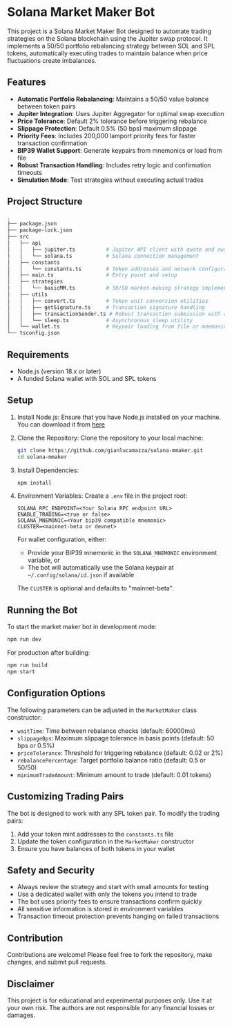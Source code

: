 # Solana Market Maker Bot

This project is a Solana Market Maker Bot designed to automate trading strategies on the Solana blockchain using the Jupiter swap protocol. It implements a 50/50 portfolio rebalancing strategy between SOL and SPL tokens, automatically executing trades to maintain balance when price fluctuations create imbalances.

## Features

- **Automatic Portfolio Rebalancing**: Maintains a 50/50 value balance between token pairs
- **Jupiter Integration**: Uses Jupiter Aggregator for optimal swap execution
- **Price Tolerance**: Default 2% tolerance before triggering rebalance
- **Slippage Protection**: Default 0.5% (50 bps) maximum slippage
- **Priority Fees**: Includes 200,000 lamport priority fees for faster transaction confirmation
- **BIP39 Wallet Support**: Generate keypairs from mnemonics or load from file
- **Robust Transaction Handling**: Includes retry logic and confirmation timeouts
- **Simulation Mode**: Test strategies without executing actual trades

## Project Structure

```bash
.
├── package.json
├── package-lock.json
├── src
│   ├── api
│   │   ├── jupiter.ts          # Jupiter API client with quote and swap functionality
│   │   └── solana.ts           # Solana connection management
│   ├── constants
│   │   └── constants.ts        # Token addresses and network configuration
│   ├── main.ts                 # Entry point and setup
│   ├── strategies
│   │   └── basicMM.ts          # 50/50 market-making strategy implementation
│   ├── utils
│   │   ├── convert.ts          # Token unit conversion utilities
│   │   ├── getSignature.ts     # Transaction signature handling
│   │   ├── transactionSender.ts # Robust transaction submission with retry logic
│   │   └── sleep.ts            # Asynchronous sleep utility
│   └── wallet.ts               # Keypair loading from file or mnemonic
└── tsconfig.json
```

## Requirements

- Node.js (version 18.x or later)
- A funded Solana wallet with SOL and SPL tokens

## Setup

1. Install Node.js: Ensure that you have Node.js installed on your machine. You can download it from [here](https://nodejs.org/)
2. Clone the Repository: Clone the repository to your local machine:
    ```bash
    git clone https://github.com/gianlucamazza/solana-mmaker.git
    cd solana-mmaker
    ```
3. Install Dependencies:
    ```bash
    npm install
    ```
4. Environment Variables: Create a `.env` file in the project root:
    ```
    SOLANA_RPC_ENDPOINT=<Your Solana RPC endpoint URL>
    ENABLE_TRADING=<true or false>
    SOLANA_MNEMONIC=<Your bip39 compatible mnemonic>
    CLUSTER=<mainnet-beta or devnet>
    ```
    For wallet configuration, either:
    - Provide your BIP39 mnemonic in the `SOLANA_MNEMONIC` environment variable, or
    - The bot will automatically use the Solana keypair at `~/.config/solana/id.json` if available
    
    The `CLUSTER` is optional and defaults to "mainnet-beta".

## Running the Bot

To start the market maker bot in development mode:

```bash
npm run dev
```

For production after building:

```bash
npm run build
npm start
```

## Configuration Options

The following parameters can be adjusted in the `MarketMaker` class constructor:

- `waitTime`: Time between rebalance checks (default: 60000ms)
- `slippageBps`: Maximum slippage tolerance in basis points (default: 50 bps or 0.5%)
- `priceTolerance`: Threshold for triggering rebalance (default: 0.02 or 2%)
- `rebalancePercentage`: Target portfolio balance ratio (default: 0.5 or 50/50)
- `minimumTradeAmount`: Minimum amount to trade (default: 0.01 tokens)

## Customizing Trading Pairs

The bot is designed to work with any SPL token pair. To modify the trading pairs:

1. Add your token mint addresses to the `constants.ts` file
2. Update the token configuration in the `MarketMaker` constructor
3. Ensure you have balances of both tokens in your wallet

## Safety and Security

- Always review the strategy and start with small amounts for testing
- Use a dedicated wallet with only the tokens you intend to trade
- The bot uses priority fees to ensure transactions confirm quickly
- All sensitive information is stored in environment variables
- Transaction timeout protection prevents hanging on failed transactions

## Contribution
Contributions are welcome! Please feel free to fork the repository, make changes, and submit pull requests.

## Disclaimer
This project is for educational and experimental purposes only. Use it at your own risk. The authors are not responsible for any financial losses or damages.